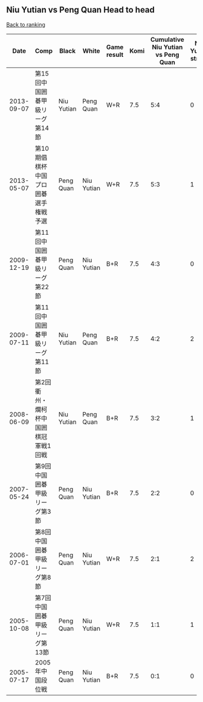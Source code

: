 ## Niu Yutian vs Peng Quan Head to head

[Back to ranking](../../index.md)




| **Date** | **Comp** | **Black** | **White** | **Game result** | **Komi** | **Cumulative Niu Yutian vs Peng Quan** | **Niu Yutian streak** | **Peng Quan streak** | 
| --- | --- | --- | --- | --- | --- | --- | --- | --- |
| 2013-09-07 | 第15回中国囲碁甲級リーグ第14節 | Niu Yutian | Peng Quan | W+R | 7.5 | 5:4 | 0 | 1 | 
| 2013-05-07 | 第10期倡棋杯中国プロ囲碁選手権戦予選 | Peng Quan | Niu Yutian | W+R | 7.5 | 5:3 | 1 | 0 | 
| 2009-12-19 | 第11回中国囲碁甲級リーグ第22節 | Peng Quan | Niu Yutian | B+R | 7.5 | 4:3 | 0 | 1 | 
| 2009-07-11 | 第11回中国囲碁甲級リーグ第11節 | Niu Yutian | Peng Quan | B+R | 7.5 | 4:2 | 2 | 0 | 
| 2008-06-09 | 第2回衢州・爛柯杯中国囲棋冠軍戦1回戦 | Niu Yutian | Peng Quan | B+R | 7.5 | 3:2 | 1 | 0 | 
| 2007-05-24 | 第9回中国囲碁甲級リーグ第3節 | Peng Quan | Niu Yutian | B+R | 7.5 | 2:2 | 0 | 1 | 
| 2006-07-01 | 第8回中国囲碁甲級リーグ第8節 | Peng Quan | Niu Yutian | W+R | 7.5 | 2:1 | 2 | 0 | 
| 2005-10-08 | 第7回中国囲碁甲級リーグ第13節 | Peng Quan | Niu Yutian | W+R | 7.5 | 1:1 | 1 | 0 | 
| 2005-07-17 | 2005年中国段位戦 | Peng Quan | Niu Yutian | B+R | 7.5 | 0:1 | 0 | 1 |




